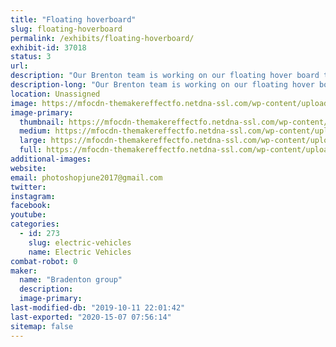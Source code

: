 ```yaml
---
title: "Floating hoverboard"
slug: floating-hoverboard
permalink: /exhibits/floating-hoverboard/
exhibit-id: 37018
status: 3
url: 
description: "Our Brenton team is working on our floating hover board to experiment science, computer science and technology."
description-long: "Our Brenton team is working on our floating hover board to experiment science, computer science and technology."
location: Unassigned
image: https://mfocdn-themakereffectfo.netdna-ssl.com/wp-content/uploads/2019/08/back-to-the-future.jpg
image-primary:
  thumbnail: https://mfocdn-themakereffectfo.netdna-ssl.com/wp-content/uploads/2019/08/back-to-the-future-150x150.jpg
  medium: https://mfocdn-themakereffectfo.netdna-ssl.com/wp-content/uploads/2019/08/back-to-the-future-300x222.jpg
  large: https://mfocdn-themakereffectfo.netdna-ssl.com/wp-content/uploads/2019/08/back-to-the-future.jpg
  full: https://mfocdn-themakereffectfo.netdna-ssl.com/wp-content/uploads/2019/08/back-to-the-future.jpg
additional-images:
website: 
email: photoshopjune2017@gmail.com
twitter: 
instagram: 
facebook: 
youtube: 
categories:
  - id: 273
    slug: electric-vehicles
    name: Electric Vehicles
combat-robot: 0
maker:
  name: "Bradenton group"
  description:
  image-primary: 
last-modified-db: "2019-10-11 22:01:42"
last-exported: "2020-15-07 07:56:14"
sitemap: false
---
```

